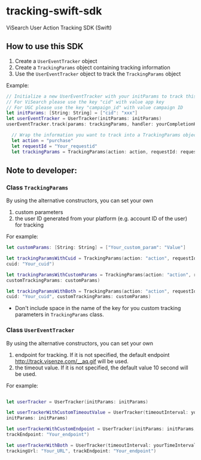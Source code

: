 # tracking-swift-sdk
ViSearch User Action Tracking SDK (Swift)

## How to use this SDK
1. Create a `UserEventTracker` object
2. Create a `TrackingParams` object containing tracking information
3. Use the `UserEventTracker` object to track the `TrackingParams` object

Example:
```swift
// Initialize a new UserEventTracker with your initParams to track this action
// For ViSearch please use the key "cid" with value app key
// For UGC please use the key "campaign_id" with value campaign ID
let initParams: [String: String] = ["cid": "xxx"]
let userEventTracker = UserTracker(initParams: initParams)
userEventTracker.track(params: trackingParams, handler: yourCompletionHandler)

  // Wrap the information you want to track into a TrackingParams object
  let action = "purchase"
  let requestId = "Your_requestid"
  let trackingParams = TrackingParams(action: action, requestId: requestId)

```

## Note to developer:

### Class `TrackingParams`
By using the alternative constructors, you can set your own
1. custom parameters
2. the user ID generated from your platform
(e.g. account ID of the user) for tracking

For example:
```swift
let customParams: [String: String] = ["Your_custom_param": "Value"]

let trackingParamsWithCuid = TrackingParams(action: "action", requestId: "Your_request_id",
cuid: "Your_cuid")  

let trackingParamsWithCustomParams = TrackingParams(action: "action", requestId: "Your_request_id",
customTrackingParams: customParams)

let trackingParamsWithBoth = TrackingParams(action: "action", requestId: "Your_request_id",
cuid: "Your_cuid", customTrackingParams: customParams)
```
- Don't include space in the name of the key for you custom tracking parameters in `TrackingParams` class.

### Class `UserEventTracker`
By using the alternative constructors, you can set your own
1. endpoint for tracking. If it is not specified, the default endpoint http://track.visenze.com/__aq.gif will be used.
2. the timeout value. If it is not specified, the default value 10 second will be used.

For example:
```swift

let userTracker = UserTracker(initParams: initParams)

let userTrackerWithCustomTimeoutValue = UserTracker(timeoutInterval: yourTimeInterval,
initParams: initParams)

let userTrackerWithCustomEndpoint = UserTracker(initParams: initParams, trackingUrl: "Your_URL",
trackEndpoint: "Your_endpoint")

let userTrackerWithBoth = UserTracker(timeoutInterval: yourTimeInterval, initParams: initParams,
trackingUrl: "Your_URL", trackEndpoint: "Your_endpoint")
```
